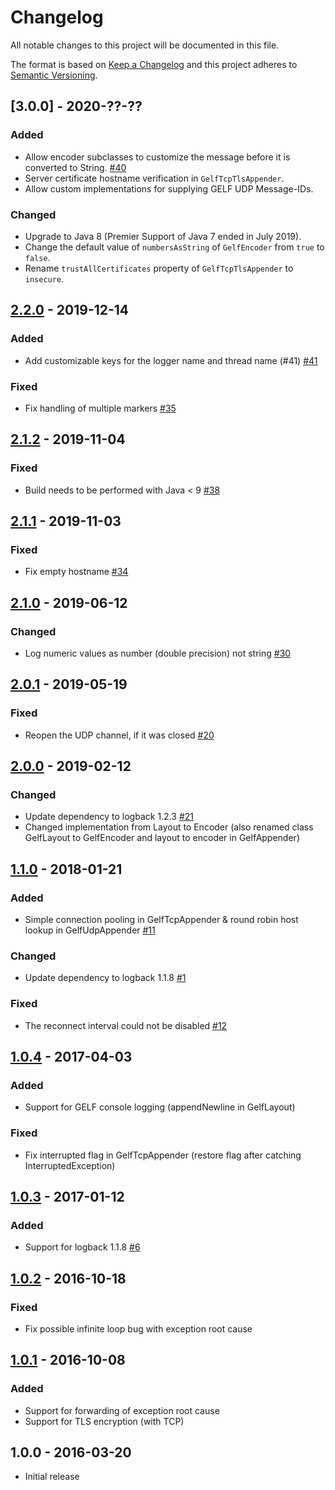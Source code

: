 # Changelog
All notable changes to this project will be documented in this file.

The format is based on [Keep a Changelog](https://keepachangelog.com/en/1.0.0/)
and this project adheres to [Semantic Versioning](https://semver.org/spec/v2.0.0.html).

## [3.0.0] - 2020-??-??
### Added
- Allow encoder subclasses to customize the message before it is converted to String.
  [\#40](https://github.com/osiegmar/logback-gelf/issues/40)
- Server certificate hostname verification in `GelfTcpTlsAppender`.
- Allow custom implementations for supplying GELF UDP Message-IDs.

### Changed
- Upgrade to Java 8 (Premier Support of Java 7 ended in July 2019).
- Change the default value of `numbersAsString` of `GelfEncoder` from `true` to `false`.
- Rename `trustAllCertificates` property of `GelfTcpTlsAppender` to `insecure`.

## [2.2.0] - 2019-12-14
### Added
- Add customizable keys for the logger name and thread name (#41)
  [\#41](https://github.com/osiegmar/logback-gelf/issues/41)

### Fixed
- Fix handling of multiple markers
  [\#35](https://github.com/osiegmar/logback-gelf/issues/35)

## [2.1.2] - 2019-11-04
### Fixed
- Build needs to be performed with Java < 9
  [\#38](https://github.com/osiegmar/logback-gelf/issues/38)

## [2.1.1] - 2019-11-03
### Fixed
- Fix empty hostname
  [\#34](https://github.com/osiegmar/logback-gelf/issues/34)

## [2.1.0] - 2019-06-12
### Changed
- Log numeric values as number (double precision) not string
  [\#30](https://github.com/osiegmar/logback-gelf/pull/30)

## [2.0.1] - 2019-05-19
### Fixed
- Reopen the UDP channel, if it was closed
  [\#20](https://github.com/osiegmar/logback-gelf/issues/20)

## [2.0.0] - 2019-02-12
### Changed
- Update dependency to logback 1.2.3
  [\#21](https://github.com/osiegmar/logback-gelf/issues/21)
- Changed implementation from Layout to Encoder (also renamed class GelfLayout to GelfEncoder and layout to encoder in GelfAppender)

## [1.1.0] - 2018-01-21
### Added
- Simple connection pooling in GelfTcpAppender & round robin host lookup in GelfUdpAppender
  [\#11](https://github.com/osiegmar/logback-gelf/issues/11)

### Changed
- Update dependency to logback 1.1.8
  [\#1](https://github.com/osiegmar/logback-gelf/issues/1)

### Fixed
- The reconnect interval could not be disabled
  [\#12](https://github.com/osiegmar/logback-gelf/issues/12)

## [1.0.4] - 2017-04-03
### Added
- Support for GELF console logging (appendNewline in GelfLayout)

### Fixed
- Fix interrupted flag in GelfTcpAppender (restore flag after catching InterruptedException)

## [1.0.3] - 2017-01-12
### Added
- Support for logback 1.1.8
  [\#6](https://github.com/osiegmar/logback-gelf/issues/6)

## [1.0.2] - 2016-10-18
### Fixed
- Fix possible infinite loop bug with exception root cause

## [1.0.1] - 2016-10-08
### Added
- Support for forwarding of exception root cause
- Support for TLS encryption (with TCP)

## 1.0.0 - 2016-03-20

- Initial release

[Unreleased]: https://github.com/osiegmar/logback-gelf/compare/v2.2.0...HEAD
[2.2.0]: https://github.com/osiegmar/logback-gelf/compare/v2.1.2...v2.2.0
[2.1.2]: https://github.com/osiegmar/logback-gelf/compare/v2.1.1...v2.1.2
[2.1.1]: https://github.com/osiegmar/logback-gelf/compare/v2.1.0...v2.1.1
[2.1.0]: https://github.com/osiegmar/logback-gelf/compare/v2.0.1...v2.1.0
[2.0.1]: https://github.com/osiegmar/logback-gelf/compare/v2.0.0...v2.0.1
[2.0.0]: https://github.com/osiegmar/logback-gelf/compare/v1.1.0...v2.0.0
[1.1.0]: https://github.com/osiegmar/logback-gelf/compare/v1.0.4...v1.1.0
[1.0.4]: https://github.com/osiegmar/logback-gelf/compare/v1.0.3...v1.0.4
[1.0.3]: https://github.com/osiegmar/logback-gelf/compare/v1.0.2...v1.0.3
[1.0.2]: https://github.com/osiegmar/logback-gelf/compare/v1.0.1...v1.0.2
[1.0.1]: https://github.com/osiegmar/logback-gelf/compare/v1.0.0...v1.0.1
